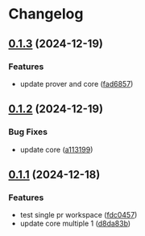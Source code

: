 # Changelog

## [0.1.3](https://github.com/antonbaliasnikov/release-please-single-pr/compare/core-v0.1.2...core-v0.1.3) (2024-12-19)


### Features

* update prover and core ([fad6857](https://github.com/antonbaliasnikov/release-please-single-pr/commit/fad6857d619ca748ba04ed7878de2f7efefce061))

## [0.1.2](https://github.com/antonbaliasnikov/release-please-single-pr/compare/core-v0.1.1...core-v0.1.2) (2024-12-19)


### Bug Fixes

* update core ([a113199](https://github.com/antonbaliasnikov/release-please-single-pr/commit/a113199b4c30052f98ae985bfe82958429002079))

## [0.1.1](https://github.com/antonbaliasnikov/release-please-single-pr/compare/core-v0.1.0...core-v0.1.1) (2024-12-18)


### Features

* test single pr workspace ([fdc0457](https://github.com/antonbaliasnikov/release-please-single-pr/commit/fdc04572aad44dbc3a40d1f6551b468ba3b1874f))
* update core multiple 1 ([d8da83b](https://github.com/antonbaliasnikov/release-please-single-pr/commit/d8da83b188a94b20acb8135e19ac66b5018d4d4e))
